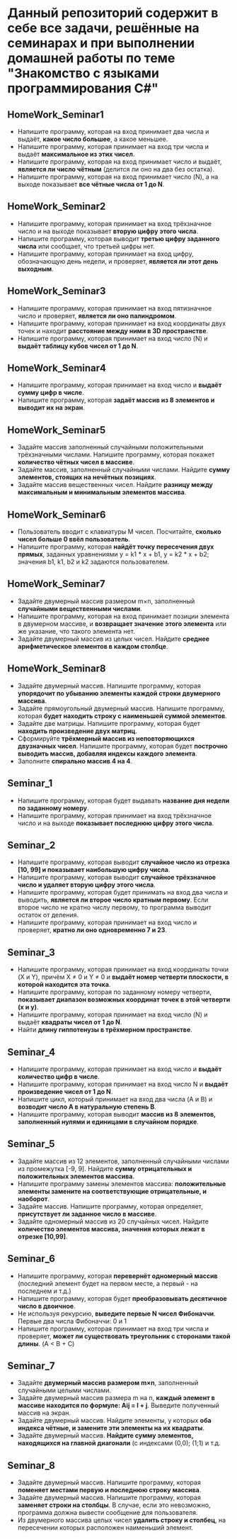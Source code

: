 Данный репозиторий содержит в себе все задачи, решённые на семинарах и при выполнении домашней работы по теме "Знакомство с языками программирования C#"
===========================================================================
HomeWork_Seminar1
--------------------------------------------------------------------------

* Напишите программу, которая на вход принимает два числа и выдаёт, **какое число большее**, а какое меньшее.
* Напишите программу, которая принимает на вход три числа и выдаёт **максимальное из этих чисел**.
* Напишите программу, которая на вход принимает число и выдаёт, **является ли число чётным** (делится ли оно на два без остатка).
* Напишите программу, которая на вход принимает число (N), а на выходе показывает **все чётные числа от 1 до N**.

HomeWork_Seminar2
--------------------------------------------------------------------------
* Напишите программу, которая принимает на вход трёхзначное число и на выходе показывает **вторую цифру этого числа**.
* Напишите программу, которая выводит **третью цифру заданного числа** или сообщает, что третьей цифры нет.
* Напишите программу, которая принимает на вход цифру, обозначающую день недели, и проверяет, **является ли этот день выходным**.

HomeWork_Seminar3
---------------------------------------------------------------------------
* Напишите программу, которая принимает на вход пятизначное число и проверяет, **является ли оно палиндромом**.
* Напишите программу, которая принимает на вход координаты двух точек и находит **расстояние между ними в 3D пространстве**.
* Напишите программу, которая принимает на вход число (N) и **выдаёт таблицу кубов чисел от 1 до N**.

HomeWork_Seminar4
--------------------------------------------------------------------------
* Напишите программу, которая принимает на вход число и **выдаёт сумму цифр в числе**.
* Напишите программу, которая **задаёт массив из 8 элементов и выводит их на экран**.

HomeWork_Seminar5
---------------------------------------------------------------------------
* Задайте массив заполненный случайными положительными трёхзначными числами. Напишите программу, которая покажет **количество чётных чисел в массиве**.
* Задайте массив, заполненный случайными числами. Найдите **сумму элементов, стоящих на нечётных позициях**.
* Задайте массив вещественных чисел. Найдите **разницу между максимальным и минимальным элементов массива**.

HomeWork_Seminar6
----------------------------------------------------------------------------
* Пользователь вводит с клавиатуры M чисел. Посчитайте, **сколько чисел больше 0 ввёл пользователь**.
* Напишите программу, которая **найдёт точку пересечения двух прямых**, заданных уравнениями y = k1 * x + b1, y = k2 * x + b2; значения b1, k1, b2 и k2 задаются пользователем.

HomeWork_Seminar7
----------------------------------------------------------------------------
* Задайте двумерный массив размером m×n, заполненный **случайными вещественными числами**.
* Напишите программу, которая на вход принимает позиции элемента в двумерном массиве, и **возвращает значение этого элемента** или же указание, что такого элемента нет.
* Задайте двумерный массив из целых чисел. Найдите **среднее арифметическое элементов в каждом столбце**.

HomeWork_Seminar8
----------------------------------------------------------------------------
* Задайте двумерный массив. Напишите программу, которая **упорядочит по убыванию элементы каждой строки двумерного массива**.
* Задайте прямоугольный двумерный массив. Напишите программу, которая **будет находить строку с наименьшей суммой элементов**.
* Задайте две матрицы. Напишите программу, которая будет **находить произведение двух матриц**.
* Сформируйте **трёхмерный массив из неповторяющихся двузначных чисел**. Напишите программу, которая будет **построчно выводить массив, добавляя индексы каждого элемента**.
* Заполните **спирально массив 4 на 4**.

Seminar_1
----------------------------------------------------------------------------
* Напишите программу, которая будет выдавать **название дня недели по заданному номеру**.
* Напишите программу, которая принимает на вход трёхзначное число и на выходе **показывает последнюю цифру этого числа**.

Seminar_2
-----------------------------------------------------
* Напишите программу, которая выводит **случайное число из отрезка [10, 99] и показывает наибольшую цифру числа**.
* Напишите программу, которая выводит **случайное трёхзначное число и удаляет вторую цифру этого числа**.
* Напишите программу, которая будет принимать на вход два числа и выводить, **является ли второе число кратным первому**. Если второе число не кратно числу первому, то программа выводит остаток от деления.
* Напишите программу, которая принимает на вход число и проверяет, **кратно ли оно одновременно 7 и 23**.

Seminar_3
-----------------------------------------------------
* Напишите программу, которая принимает на вход координаты точки (X и Y), причём X ≠ 0 и Y ≠ 0 и **выдаёт номер четверти плоскости, в которой находится эта точка**.
* Напишите программу, которая по заданному номеру четверти, **показывает диапазон возможных координат точек в этой четверти (x и y)**.
* Напишите программу, которая принимает на вход число (N) и выдаёт **квадраты чисел от 1 до N**.
* Найти **длину гиппотенузы в трёхмерном пространстве**.

Seminar_4
-----------------------------------------------------
* Напишите программу, которая принимает на вход число и **выдаёт количество цифр в числе**.
* Напишите программу, которая принимает на вход число N и **выдаёт произведение чисел от 1 до N**.
* Напишите цикл, который принимает на вход два числа (A и B) и **возводит число A в натуральную степень B**.
* Напишите программу, которая выводит **массив из 8 элементов, заполненный нулями и единицами в случайном порядке**.

Seminar_5
-----------------------------------------------------
* Задайте массив из 12 элементов, заполненный случайными числами из промежутка [-9, 9]. Найдите **сумму отрицательных и положительных элементов массива**.
* Напишите программу замены элементов массива: **положительные элементы замените на соответствующие отрицательные, и наоборот**.
* Задайте массив. Напишите программу, которая определяет, **присутствует ли заданное число в массиве**.
* Задайте одномерный массив из 20 случайных чисел. Найдите **количество элементов массива, значения которых лежат в отрезке [10,99]**.

Seminar_6
-----------------------------------------------------
* Напишите программу, которая **перевернёт одномерный массив** (последний элемент будет на первом месте, а первый - на последнем и т.д.)
* Напишите программу, которая будет **преобразовывать десятичное число в двоичное**.
* Не используя рекурсию, **выведите первые N чисел Фибоначчи**. Первые два числа Фибоначчи: 0 и 1
* Напишите программу, которая принимает на вход три числа и проверяет, **может ли существовать треугольник с сторонами такой длины**. (A < B + C)

Seminar_7
-----------------------------------------------------
* Задайте **двумерный массив размером m×n**, заполненный случайными целыми числами.
* Задайте двумерный массив размера m на n, **каждый элемент в массиве находится по формуле: Aij = I + j**. Выведите полученный массив на экран.
* Задайте двумерный массив. Найдите элементы, у которых **оба индекса чётные, и замените эти элементы на их квадраты**.
* Задайте двумерный массив. **Найдите сумму элементов, находящихся на главной диагонали** (с индексами (0,0); (1;1) и т.д.

Seminar_8
-----------------------------------------------------
* Задайте двумерный массив. Напишите программу, которая **поменяет местами первую и последнюю строку массива**.
* Задайте двумерный массив. Напишите программу, которая **заменяет строки на столбцы**. В случае, если это невозможно, программа должна вывести сообщение для пользователя.
* Из двумерного массива целых чисел **удалить строку и столбец**, на пересечении которых расположен наименьший элемент.